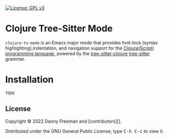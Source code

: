[![License: GPL v3](https://img.shields.io/badge/License-GPL%20v3-blue.svg)](https://www.gnu.org/licenses/gpl-3.0)

# Clojure Tree-Sitter Mode

`clojure-ts-mode` is an Emacs major mode that provides font-lock (syntax
highlighting),indentation, and navigation support for the
[Clojure(Script) programming language](http://clojure.org), powered by the
[tree-sitter-clojure](https://github.com/sogaiu/tree-sitter-clojure)
[tree-sitter](https://tree-sitter.github.io/tree-sitter/) grammar.

# Installation

```
TODO
```

## License

Copyright © 2022 Danny Freeman and [contributors][].

Distributed under the GNU General Public License; type <kbd>C-h C-c</kbd> to view it.
